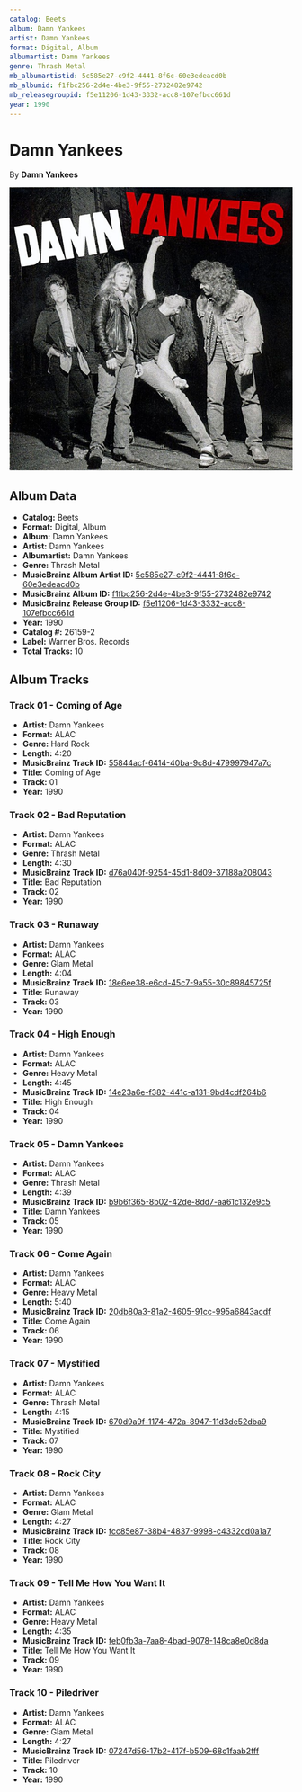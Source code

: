 ```yaml
---
catalog: Beets
album: Damn Yankees
artist: Damn Yankees
format: Digital, Album
albumartist: Damn Yankees
genre: Thrash Metal
mb_albumartistid: 5c585e27-c9f2-4441-8f6c-60e3edeacd0b
mb_albumid: f1fbc256-2d4e-4be3-9f55-2732482e9742
mb_releasegroupid: f5e11206-1d43-3332-acc8-107efbcc661d
year: 1990
---
```


# Damn Yankees

By **Damn Yankees**

![](../../assets/beetscovers/Damn_Yankees-Damn_Yankees.jpg)

## Album Data

- **Catalog:** Beets
- **Format:** Digital, Album
- **Album:** Damn Yankees
- **Artist:** Damn Yankees
- **Albumartist:** Damn Yankees
- **Genre:** Thrash Metal
- **MusicBrainz Album Artist ID:** [5c585e27-c9f2-4441-8f6c-60e3edeacd0b](https://musicbrainz.org/artist/5c585e27-c9f2-4441-8f6c-60e3edeacd0b)
- **MusicBrainz Album ID:** [f1fbc256-2d4e-4be3-9f55-2732482e9742](https://musicbrainz.org/release/f1fbc256-2d4e-4be3-9f55-2732482e9742)
- **MusicBrainz Release Group ID:** [f5e11206-1d43-3332-acc8-107efbcc661d](https://musicbrainz.org/release-group/f5e11206-1d43-3332-acc8-107efbcc661d)
- **Year:** 1990
- **Catalog #:** 26159-2
- **Label:** Warner Bros. Records
- **Total Tracks:** 10

## Album Tracks

### Track 01 - Coming of Age

- **Artist:** Damn Yankees
- **Format:** ALAC
- **Genre:** Hard Rock
- **Length:** 4:20
- **MusicBrainz Track ID:** [55844acf-6414-40ba-9c8d-479997947a7c](https://musicbrainz.org/recording/55844acf-6414-40ba-9c8d-479997947a7c)
- **Title:** Coming of Age
- **Track:** 01
- **Year:** 1990

### Track 02 - Bad Reputation

- **Artist:** Damn Yankees
- **Format:** ALAC
- **Genre:** Thrash Metal
- **Length:** 4:30
- **MusicBrainz Track ID:** [d76a040f-9254-45d1-8d09-37188a208043](https://musicbrainz.org/recording/d76a040f-9254-45d1-8d09-37188a208043)
- **Title:** Bad Reputation
- **Track:** 02
- **Year:** 1990

### Track 03 - Runaway

- **Artist:** Damn Yankees
- **Format:** ALAC
- **Genre:** Glam Metal
- **Length:** 4:04
- **MusicBrainz Track ID:** [18e6ee38-e6cd-45c7-9a55-30c89845725f](https://musicbrainz.org/recording/18e6ee38-e6cd-45c7-9a55-30c89845725f)
- **Title:** Runaway
- **Track:** 03
- **Year:** 1990

### Track 04 - High Enough

- **Artist:** Damn Yankees
- **Format:** ALAC
- **Genre:** Heavy Metal
- **Length:** 4:45
- **MusicBrainz Track ID:** [14e23a6e-f382-441c-a131-9bd4cdf264b6](https://musicbrainz.org/recording/14e23a6e-f382-441c-a131-9bd4cdf264b6)
- **Title:** High Enough
- **Track:** 04
- **Year:** 1990

### Track 05 - Damn Yankees

- **Artist:** Damn Yankees
- **Format:** ALAC
- **Genre:** Thrash Metal
- **Length:** 4:39
- **MusicBrainz Track ID:** [b9b6f365-8b02-42de-8dd7-aa61c132e9c5](https://musicbrainz.org/recording/b9b6f365-8b02-42de-8dd7-aa61c132e9c5)
- **Title:** Damn Yankees
- **Track:** 05
- **Year:** 1990

### Track 06 - Come Again

- **Artist:** Damn Yankees
- **Format:** ALAC
- **Genre:** Heavy Metal
- **Length:** 5:40
- **MusicBrainz Track ID:** [20db80a3-81a2-4605-91cc-995a6843acdf](https://musicbrainz.org/recording/20db80a3-81a2-4605-91cc-995a6843acdf)
- **Title:** Come Again
- **Track:** 06
- **Year:** 1990

### Track 07 - Mystified

- **Artist:** Damn Yankees
- **Format:** ALAC
- **Genre:** Thrash Metal
- **Length:** 4:15
- **MusicBrainz Track ID:** [670d9a9f-1174-472a-8947-11d3de52dba9](https://musicbrainz.org/recording/670d9a9f-1174-472a-8947-11d3de52dba9)
- **Title:** Mystified
- **Track:** 07
- **Year:** 1990

### Track 08 - Rock City

- **Artist:** Damn Yankees
- **Format:** ALAC
- **Genre:** Glam Metal
- **Length:** 4:27
- **MusicBrainz Track ID:** [fcc85e87-38b4-4837-9998-c4332cd0a1a7](https://musicbrainz.org/recording/fcc85e87-38b4-4837-9998-c4332cd0a1a7)
- **Title:** Rock City
- **Track:** 08
- **Year:** 1990

### Track 09 - Tell Me How You Want It

- **Artist:** Damn Yankees
- **Format:** ALAC
- **Genre:** Heavy Metal
- **Length:** 4:35
- **MusicBrainz Track ID:** [feb0fb3a-7aa8-4bad-9078-148ca8e0d8da](https://musicbrainz.org/recording/feb0fb3a-7aa8-4bad-9078-148ca8e0d8da)
- **Title:** Tell Me How You Want It
- **Track:** 09
- **Year:** 1990

### Track 10 - Piledriver

- **Artist:** Damn Yankees
- **Format:** ALAC
- **Genre:** Glam Metal
- **Length:** 4:27
- **MusicBrainz Track ID:** [07247d56-17b2-417f-b509-68c1faab2fff](https://musicbrainz.org/recording/07247d56-17b2-417f-b509-68c1faab2fff)
- **Title:** Piledriver
- **Track:** 10
- **Year:** 1990

